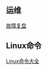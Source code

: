 ## 运维
[故障复盘](http://mp.weixin.qq.com/s/6-zJmCXMJ-Rw0CuH9UWj2Q)

## Linux命令
[Linux命令大全](http://man.linuxde.net/)
